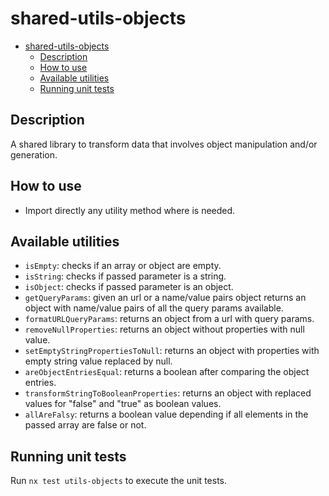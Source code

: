 # shared-utils-objects

- [shared-utils-objects](#shared-utils-objects)
  - [Description](#description)
  - [How to use](#how-to-use)
  - [Available utilities](#available-utilities)
  - [Running unit tests](#running-unit-tests)

## Description

A shared library to transform data that involves object manipulation and/or generation.

## How to use

- Import directly any utility method where is needed.

## Available utilities

- `isEmpty`: checks if an array or object are empty.
- `isString`: checks if passed parameter is a string.
- `isObject`: checks if passed parameter is an object.
- `getQueryParams`: given an url or a name/value pairs object returns an object with name/value pairs of all the query params available.
- `formatURLQueryParams`: returns an object from a url with query params.
- `removeNullProperties`: returns an object without properties with null value.
- `setEmptyStringPropertiesToNull`: returns an object with properties with empty string value replaced by null.
- `areObjectEntriesEqual`: returns a boolean after comparing the object entries.
- `transformStringToBooleanProperties`: returns an object with replaced values for "false" and "true" as boolean values.
- `allAreFalsy`: returns a boolean value depending if all elements in the passed array are false or not.

## Running unit tests

Run `nx test utils-objects` to execute the unit tests.
